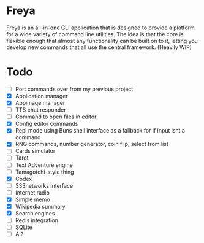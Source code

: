 # Freya

Freya is an all-in-one CLI application that is designed to provide a platform for a wide variety of command line utilities.
The idea is that the core is flexible enough that almost any functionality can be built on to it, letting you develop new commands that all use the central framework.
(Heavily WIP)

# Todo
- [ ] Port commands over from my previous project
- [X] Application manager
- [X] Appimage manager
- [ ] TTS chat responder
- [ ] Command to open files in editor
- [X] Config editor commands
- [X] Repl mode using Buns shell interface as a fallback for if input isnt a command
- [X] RNG commands, number generator, coin flip, select from list
- [ ] Cards simulator
- [ ] Tarot
- [ ] Text Adventure engine
- [ ] Tamagotchi-style thing
- [X] Codex
- [ ] 333networks interface
- [ ] Internet radio
- [X] Simple memo
- [X] Wikipedia summary
- [X] Search engines
- [ ] Redis integration
- [ ] SQLite
- [ ] AI?
